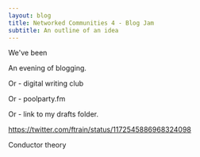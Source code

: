 ```yaml
---
layout: blog
title: Networked Communities 4 - Blog Jam
subtitle: An outline of an idea
---
```


We've been

An evening of blogging.

Or - digital writing club

Or - poolparty.fm

Or - link to my drafts folder.

https://twitter.com/ftrain/status/1172545886968324098

Conductor theory